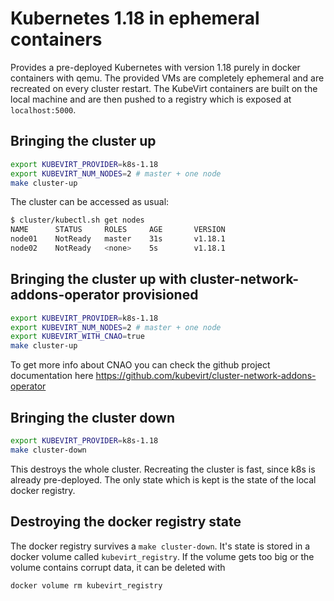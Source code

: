 # Kubernetes 1.18 in ephemeral containers

Provides a pre-deployed Kubernetes with version 1.18 purely in docker
containers with qemu. The provided VMs are completely ephemeral and are
recreated on every cluster restart. The KubeVirt containers are built on the
local machine and are then pushed to a registry which is exposed at
`localhost:5000`.

## Bringing the cluster up

```bash
export KUBEVIRT_PROVIDER=k8s-1.18
export KUBEVIRT_NUM_NODES=2 # master + one node
make cluster-up
```

The cluster can be accessed as usual:

```bash
$ cluster/kubectl.sh get nodes
NAME      STATUS     ROLES     AGE       VERSION
node01    NotReady   master    31s       v1.18.1
node02    NotReady   <none>    5s        v1.18.1
```

## Bringing the cluster up with cluster-network-addons-operator provisioned

```bash
export KUBEVIRT_PROVIDER=k8s-1.18
export KUBEVIRT_NUM_NODES=2 # master + one node
export KUBEVIRT_WITH_CNAO=true
make cluster-up
```

To get more info about CNAO you can check the github project documentation
here https://github.com/kubevirt/cluster-network-addons-operator

## Bringing the cluster down

```bash
export KUBEVIRT_PROVIDER=k8s-1.18
make cluster-down
```

This destroys the whole cluster. Recreating the cluster is fast, since k8s is
already pre-deployed. The only state which is kept is the state of the local
docker registry.

## Destroying the docker registry state

The docker registry survives a `make cluster-down`. It's state is stored in a
docker volume called `kubevirt_registry`. If the volume gets too big or the
volume contains corrupt data, it can be deleted with

```bash
docker volume rm kubevirt_registry
```
